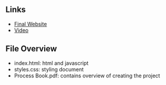## Links
- [Final Website](https://evelyntrvn.github.io/datavis-final/)
- [Video](https://youtu.be/-YYgnuW3J4o)

## File Overview
- index.html: html and javascript
- styles.css: styling document
- Process Book.pdf: contains overview of creating the project
